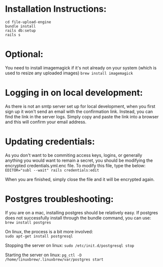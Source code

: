 # Installation Instructions:

`cd file-upload-engine`     
`bundle install`      
`rails db:setup`     
`rails s`     

# Optional:
You need to install imagemagick if it's not already on your system (which is used to resize any uploaded images)
`brew install imagemagick`

# Logging in on local development:

As there is not an smtp server set up for local development, when you first sign up it won't send an email with the confirmation link. Instead, you can find the link in the server logs. Simply copy and paste the link into a browser and this will confirm your email address.

# Updating credentials:

As you don't want to be commiting access keys, logins, or generally anything you would want to remain a secret, you should be modifying the encrypted credentials.yml.enc file. To modify this file, type the below:    
`EDITOR="subl --wait" rails credentials:edit`     

When you are finished, simply close the file and it will be encrypted again.

# Postgres troubleshooting:

If you are on a mac, installing postgres should be relatively easy. If postgres does not successfully install through the bundle command, you can use:     
`brew install postgres`

On linux, the process is a bit more involved:     
`sudo apt-get install postgresql`

Stopping the server on linux:
`sudo /etc/init.d/postgresql stop`

Starting the server on linux:
`pg_ctl -D /home/linuxbrew/.linuxbrew/var/postgres start`